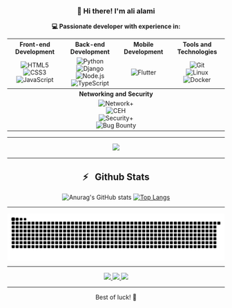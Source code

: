 <div align="center">

### 👋 Hi there! I'm **ali alami**

**💻 Passionate developer with experience in:**

<table>
  <tr>
    <th>Front-end Development</th>
    <th>Back-end Development</th>
    <th>Mobile Development</th>
    <th>Tools and Technologies</th>
  </tr>
  <tr>
    <td align="center">
      <img src="https://img.shields.io/badge/HTML5-E34F26?style=for-the-badge&logo=html5&logoColor=white" alt="HTML5"/>
      <br/>
      <img src="https://img.shields.io/badge/CSS3-1572B6?style=for-the-badge&logo=css3&logoColor=white" alt="CSS3"/>
      <br/>
      <img src="https://img.shields.io/badge/JavaScript-323330?style=for-the-badge&logo=javascript&logoColor=F7DF1E" alt="JavaScript"/>
    </td>
    <td align="center">
      <img src="https://img.shields.io/badge/Python-3776AB?style=for-the-badge&logo=python&logoColor=white" alt="Python"/>
      <br/>
      <img src="https://img.shields.io/badge/Django-092E20?style=for-the-badge&logo=django&logoColor=white" alt="Django"/>
      <br/>
      <img src="https://img.shields.io/badge/Node.js-339933?style=for-the-badge&logo=nodedotjs&logoColor=white" alt="Node.js"/>
      <br/>
      <img src="https://img.shields.io/badge/TypeScript-007ACC?style=for-the-badge&logo=typescript&logoColor=white" alt="TypeScript"/>
    </td>
    <td align="center">
      <img src="https://img.shields.io/badge/Flutter-02569B?style=for-the-badge&logo=flutter&logoColor=white" alt="Flutter"/>
    </td>
    <td align="center">
      <img src="https://img.shields.io/badge/Git-E44C30?style=for-the-badge&logo=git&logoColor=white" alt="Git"/>
      <br/>
      <img src="https://img.shields.io/badge/Linux-FCC624?style=for-the-badge&logo=linux&logoColor=black" alt="Linux"/>
      <br/>
      <img src="https://img.shields.io/badge/Docker-2496ED?style=for-the-badge&logo=docker&logoColor=white" alt="Docker"/>
    </td>
  </tr>
  <tr>
    <th colspan="4">Networking and Security</th>
  </tr>
  <tr>
    <td colspan="4" align="center">
      <img src="https://img.shields.io/badge/Network%2B-FF6600?style=for-the-badge&logo=comptia&logoColor=white" alt="Network+"/>
      <br/>
      <img src="https://img.shields.io/badge/CEH-AB2526?style=for-the-badge&logo=ec-council&logoColor=white" alt="CEH"/>
      <br/>
      <img src="https://img.shields.io/badge/Security%2B-46E100?style=for-the-badge&logo=comptia&logoColor=white" alt="Security+"/>
      <br/>
      <img src="https://img.shields.io/badge/Bug%20Bounty-FF5733?style=for-the-badge&logo=bugcrowd&logoColor=white" alt="Bug Bounty"/>
    </td>
  </tr>
</table>

---

<div align="center">
  <img src="https://media4.giphy.com/media/3kPDmoWdBpQPNhCnUG/giphy.gif" width="400"/>
</div>

---

<h2>⚡️ &nbsp; Github Stats</h2>

![Anurag's GitHub stats](https://github-readme-stats.vercel.app/api?username=alamiali12&show_icons=true&theme=dracula)
[![Top Langs](https://github-readme-stats.vercel.app/api/top-langs/?username=alamiali12&layout=compact)](https://github.com/anuraghazra/github-readme-stats)

---

<img align="center" src="https://raw.githubusercontent.com/imrrobat/imrrobat/d1b244e170d2b75fdda3efd499eaaf163f7a617c/images/github-contribution-grid-snake.svg" />

---

<p align="center">
  <a href="#">
    <img src="https://img.shields.io/badge/Website-blue?style=flat&logo=google-chrome" />
  </a>
  <a href="#">
    <img src="https://img.shields.io/badge/Instagram-red?style=flat&logo=instagram" />
  </a>
  <a href="#">
    <img src="https://img.shields.io/badge/Telegram-blue?style=flat&logo=telegram" />
  </a>
</p>

---

Best of luck! 🚀

</div>
